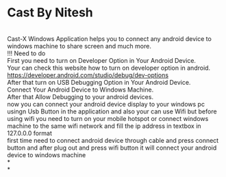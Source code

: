 # Cast By Nitesh
<br>Cast-X Windows Application helps you to connect any android device to windows machine to share screen and much more.
<br>!!! Need to do 
<br>First you need to turn on Developer Option in Your Android Device.
<br>Your can check this website how to turn on developer option in android. 
<br>https://developer.android.com/studio/debug/dev-options
<br>After that turn on USB Debugging Option in Your Android Device.
<br>Connect Your Android Device to Windows Machine.
<br>After that Allow Debugging to your android devices.
<br>now you can connect your android device display to your windows pc usingn Usb Button in the application
and also your can use Wifi but before using wifi you need to turn on your mobile hotspot or connect 
windows machine to the same wifi network and fill the ip address in textbox in 127.0.0.0 format 
<br>first time need to connect android device through cable and press connect button and after plug out 
and press wifi button it will connect your android device to windows machine
<br>*
<br>*

